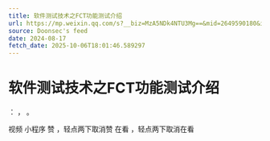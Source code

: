 ```yaml
---
title: 软件测试技术之FCT功能测试介绍
url: https://mp.weixin.qq.com/s?__biz=MzA5NDk4NTU3Mg==&mid=2649590180&idx=3&sn=accdee0fcd353c72aaadbf5a57f0d4d3
source: Doonsec's feed
date: 2024-08-17
fetch_date: 2025-10-06T18:01:46.589297
---
```


# 软件测试技术之FCT功能测试介绍

：
，
。

视频
小程序
赞
，轻点两下取消赞
在看
，轻点两下取消在看